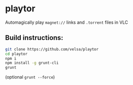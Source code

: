 # playtor

Automagically play `magnet://` links and `.torrent` files in VLC

## Build instructions:

```bash
git clone https://github.com/velsa/playtor
cd playtor
npm i
npm install -g grunt-cli
grunt
```

(optional `grunt --force`)
